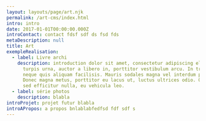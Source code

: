 ```yaml
---
layout: layouts/page/art.njk
permalink: /art-cms/index.html
intro: intro
date: 2017-01-01T00:00:00.000Z
introContact: contact fdsf sdf ds fsd fds
metaDescription: null
title: Art
exempleRealisation:
  - label: Livre archi
    description: introduction dolor sit amet, consectetur adipiscing elit. Maecenas
      turpis urna, auctor a libero in, porttitor vestibulum arcu. In tristique
      neque quis aliquam facilisis. Mauris sodales magna vel interdum pharetra.
      Donec magna metus, porttitor eu lacus ut, luctus ultrices odio. Quisque
      sed efficitur nulla, eu vehicula leo.
  - label: série photos
    description: blabla
introProjet: projet futur blabla
introAPropos: a propos bnlablabfedfsd fdf sdf s
---
```


